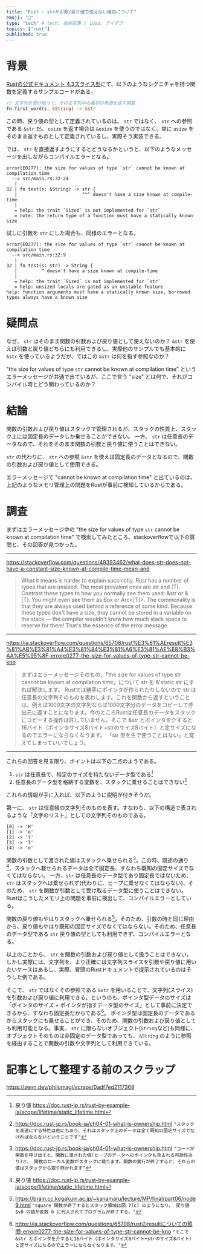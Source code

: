 ```yaml
---
title: "Rust - strが引数/戻り値で使えない理由について"
emoji: "🦀"
type: "tech" # tech: 技術記事 / idea: アイデア
topics: ["rust"]
published: true
---
```


# 背景
[Rustの公式ドキュメント 4.3スライス型](https://doc.rust-jp.rs/book-ja/ch04-03-slices.html)にて、以下のようなシグニチャを持つ関数を定義するサンプルコードがある。

```rust
// 文字列を受け取って、その文字列中の最初の単語を返す関数
fn first_word(s: &String) -> &str
```

この時、戻り値の型として定義されているのは、 `str` ではなく、 `str` への参照である `&str` だ。 `usize` を返す場合は `&usize` を使うのではなく、単に `usize` をそのまま返すものとして定義されているし、実際そう実装できる。

では、 `str` を直接返すようにするとどうなるかというと、以下のようなメッセージを出しながらコンパイルエラーとなる。

```
error[E0277]: the size for values of type `str` cannot be known at compilation time
  --> src/main.rs:32:24
   |
32 | fn test(s: &String) -> str {
   |                        ^^^ doesn't have a size known at compile-time
   |
   = help: the trait `Sized` is not implemented for `str`
   = note: the return type of a function must have a statically known size
```

試しに引数を `str` にした場合も、同様のエラーとなる。

[^1]: 戻り値 https://doc.rust-jp.rs/rust-by-example-ja/scope/lifetime/static_lifetime.html

```
error[E0277]: the size for values of type `str` cannot be known at compilation time
  --> src/main.rs:32:9
   |
32 | fn test(s: str) -> String {
   |         ^ doesn't have a size known at compile-time
   |
   = help: the trait `Sized` is not implemented for `str`
   = help: unsized locals are gated as an unstable feature
help: function arguments must have a statically known size, borrowed types always have a known size
```

# 疑問点
なぜ、 `str` はそのまま関数の引数および戻り値として使えないのか？
`&str` を使えば引数と戻り値どちらにも利用できるし、実際他のサンプルでも基本的に `&str` を使っているようだが、ではこの `&str` は何を指す参照なのか？

"the size for values of type `str` cannot be known at compilation time" というエラーメッセージが共通で出ているが、ここで言う "size" とは何で、それがコンパイル時とどう関わっているのか？

# 結論
関数の引数および戻り値はスタックで管理されるが、スタックの性質上、スタック上には固定長のデータしか乗せることができない。
一方、 `str` は任意長のデータなので、それをそのまま関数の引数と戻り値に使うことはできない。

`str` の代わりに、 `str` への参照 `&str` を使えば固定長のデータとなるので、関数の引数および戻り値として使用できる。

エラーメッセージで "cannot be known at compilation time" と出ているのは、上記のようなメモリ管理上の問題をRustが事前に検知しているからである。

# 調査
まずはエラーメッセージ中の "the size for values of type `str` cannot be known at compilation time" で検索してみたところ、stackoverflowで以下の質問と、その回答が見つかった。

----
https://stackoverflow.com/questions/49393462/what-does-str-does-not-have-a-constant-size-known-at-compile-time-mean-and

> What it means is harder to explain succinctly. Rust has a number of types that are unsized. The most prevalent ones are str and [T]. Contrast these types to how you normally see them used: &str or &[T]. You might even see them as Box<str> or Arc<[T]>. The commonality is that they are always used behind a reference of some kind.
> Because these types don't have a size, they cannot be stored in a variable on the stack — the compiler wouldn't know how much stack space to reserve for them! That's the essence of the error message.
----
https://ja.stackoverflow.com/questions/65708/rust%E3%81%AEresult%E3%81%AB%E3%81%A4%E3%81%84%E3%81%A6%E3%81%AE%E8%B3%AA%E5%95%8F-errore0277-the-size-for-values-of-type-str-cannot-be-kno

> まずはエラーメッセージそのもの、「the size for values of type str cannot be known at compilation time」について
> str を &'static str にすれば解決します。 Rustでは勝手にポインタが作られたりしないので str は任意長の文字列そのものを表わします。これを関数から返すということは、例えば1000文字の文字列ならば1000文字分のデータをコピーして呼出元に返すことになります。今のところRustは任意長のデータをスタックにコピーする操作は許していません。そこで &str とポインタを介すると16バイト（ポインタサイズ8バイト+strのサイズ8バイト）と定サイズになるのでエラーにならなくなります。
> 「str 型を生で使うことはない」と覚えてしまっていいでしょう。
---

これらの回答を見る限り、ポイントは以下の二点のようである。

1. `str` は任意長で、特定のサイズを持たないデータ型である[^1]
2. 任意長のデータ型を格納する変数を、スタックに乗せることはできない[^2]

[^1]: https://doc.rust-jp.rs/book-ja/ch08-02-strings.html `"Rustには、言語の核として1種類しか文字列型が存在しません。 文字列スライスのstrで、通常借用された形態&strで見かけます"`
[^2]: https://doc.rust-jp.rs/book-ja/ch04-01-what-is-ownership.html `"スタックを高速にする特性は他にもあり、それはスタック上のデータは全て既知の固定サイズでなければならないということです"`

これらの情報が手に入れば、以下のように説明が付きそうだ。

第一に、 `str` は任意帳の文字列そのものを表す。すなわち、以下の構造で表されるような「文字のリスト」としての文字列そのものである。

```
[0] -> 'H'
[1] -> 'e'
[2] -> 'l'
[3] -> 'l'
[4] -> 'o'
```

関数の引数として渡された値はスタックへ乗せられる[^3]。この時、既述の通り[^1]、スタックへ載せられるデータは全て固定長、すなわち既知の固定サイズでなくてはならない。
一方、`str` は任意長のデータ型であり固定長ではないため、 `str` はスタックへは乗せられず(代わりに、ヒープに乗せなくてはならない)、そのため、 `str` を関数が引数として受け取るデータ型に使うことはできない。Rustはこうしたメモリ上の問題を事前に検出して、コンパイルエラーとしている。

関数の戻り値もやはりスタックへ乗せられる[^4]。そのため、引数の時と同じ理由から、戻り値もやはり既知の固定サイズでなくてはならない。そのため、任意長のデータ型である `str` 戻り値の型としても利用できず、コンパイルエラーとなる。

[^3]: https://doc.rust-jp.rs/book-ja/ch04-01-what-is-ownership.html `"コードが関数を呼び出すと、関数に渡された値(ヒープのデータへのポインタも含まれる可能性あり)と、 関数のローカル変数がスタックに載ります。関数の実行が終了すると、それらの値はスタックから取り除かれます"`
[^4]: https://brain.cc.kogakuin.ac.jp/~kanamaru/lecture/MP/final/part06/node9.html `"square 関数が終了するとスタック領域は図 7(c) のようになり、 戻り値 $v0 の値が変数 b に代入されてプログラムが終了する。"`

以上のことから、 `str` を関数の引数および戻り値として扱うことはできない。しかし実際には、文字列を、より正確には文字列スライスを引数や戻り値に用いたいケースはあるし、実際、冒頭のRustドキュメントで提示されているのはそうした例である。

そこで、 `str` ではなくその参照である `&str` を用いることで、文字列(スライス)を引数および戻り値に利用できる。というのも、ポインタ型データのサイズは「ポインタのサイズ + ポインタが指すデータ型のサイズ」として事前に決定できるから、すなわち固定長だからである[^5]。
ポインタ型は固定長のデータであるからスタックにも乗せることができ、そのため、関数の引数および戻り値としても利用可能となる。事実、 `str` に限らないオブジェクト(`String`など)も同様に、オブジェクトそのものは非固定のデータ型であっても、 `&String` のように参照を経由することで関数の引数や文字列として利用できている。

[^5]: https://ja.stackoverflow.com/questions/65708/rustのresultについての質問-errore0277-the-size-for-values-of-type-str-cannot-be-kno `"そこで &str とポインタを介すると16バイト（ポインタサイズ8バイト+strのサイズ8バイト）と定サイズになるのでエラーにならなくなります。"`

# 記事として整理する前のスクラップ
https://zenn.dev/philomagi/scraps/0adf7ed2117368

